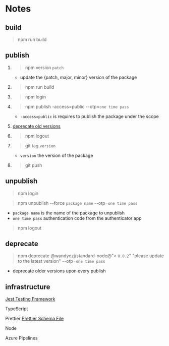 # Notes

## build

> npm run build

## publish


1. > npm version `patch`
    * update the {patch, major, minor} version of the package

1. > npm run build

1. > npm login

1. > npm publish -access=public --otp=`one time pass`

    * `-access=public` is requires to publish the package under the scope

1. [deprecate old versions](#deprecate)

1. > npm logout

1. > git tag `version`
    * `version` the version of the package
1. > git push



## unpublish

> npm login

> npm unpublish --force `package name` --otp=`one time pass`

* `package name` is the name of the package to unpublish
* `one time pass` authentication code from the authenticator app

> npm logout

## deprecate

> npm deprecate @wandyezj/standard-node@"< `0.0.2`" "please update to the latest version" --otp=`one time pass`

* deprecate older versions upon every publish

## infrastructure

[Jest Testing Framework](https://jestjs.io/)

TypeScript

Prettier
[Prettier Schema File](http://json.schemastore.org/prettierrc)

Node

Azure Pipelines
